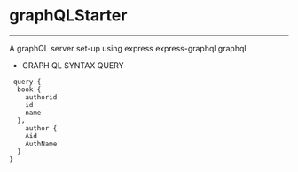 ﻿# graphQLStarter
 ***
 A graphQL server set-up using express express-graphql graphql
 
 * GRAPH QL SYNTAX QUERY
``` 
 query {
  book {
    authorid
    id
  	name  
  },
    author {
    Aid
    AuthName
  }
}
```
